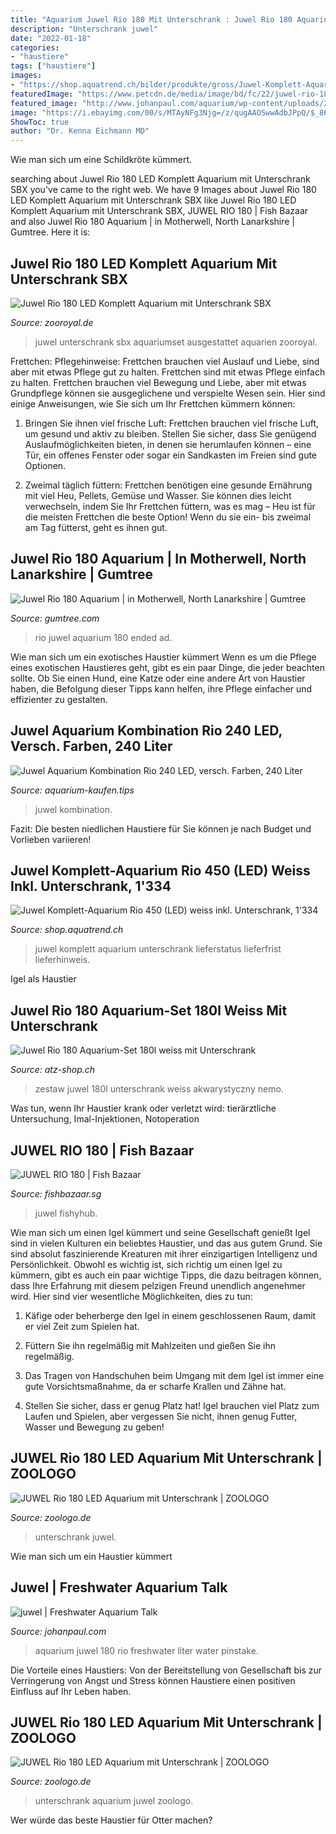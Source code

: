```yaml
---
title: "Aquarium Juwel Rio 180 Mit Unterschrank : Juwel Rio 180 Aquarium-set 180l Weiss Mit Unterschrank"
description: "Unterschrank juwel"
date: "2022-01-18"
categories:
- "haustiere"
tags: ["haustiere"]
images:
- "https://shop.aquatrend.ch/bilder/produkte/gross/Juwel-Komplett-Aquarium-Rio-450-LED-weiss-inkl-Unterschrank.jpg"
featuredImage: "https://www.petcdn.de/media/image/bd/fc/22/juwel-rio-180-led-aquarium-mit-unterschrank-4042124002320PWivIMO6PRoik_600x600@2x.jpg"
featured_image: "http://www.johanpaul.com/aquarium/wp-content/uploads/2010/10/DSC_1915-e1286115004719.jpg"
image: "https://i.ebayimg.com/00/s/MTAyNFg3Njg=/z/qugAAOSwwAdbJPpQ/$_86.JPG"
ShowToc: true
author: "Dr. Kenna Eichmann MD"
---
```



Wie man sich um eine Schildkröte kümmert.

	

		
searching about Juwel Rio 180 LED Komplett Aquarium mit Unterschrank SBX you've came to the right web. We have 9 Images about Juwel Rio 180 LED Komplett Aquarium mit Unterschrank SBX like Juwel Rio 180 LED Komplett Aquarium mit Unterschrank SBX, JUWEL RIO 180 | Fish Bazaar and also Juwel Rio 180 Aquarium | in Motherwell, North Lanarkshire | Gumtree. Here it is:
		
    
## Juwel Rio 180 LED Komplett Aquarium Mit Unterschrank SBX

<img loading=lazy src="http://zooroyal.de/media/image/rio-180.jpg" onerror="this.onerror=null;this.src='https://tse4.mm.bing.net/th?id=OIP.mBhHhT2BpmDtfK1bwVjSNAHaGP&amp;pid=15.1';" alt="Juwel Rio 180 LED Komplett Aquarium mit Unterschrank SBX">

_Source: zooroyal.de_

>juwel unterschrank sbx aquariumset ausgestattet aquarien zooroyal. 

	

Frettchen: Pflegehinweise: Frettchen brauchen viel Auslauf und Liebe, sind aber mit etwas Pflege gut zu halten.
Frettchen sind mit etwas Pflege einfach zu halten. Frettchen brauchen viel Bewegung und Liebe, aber mit etwas Grundpflege können sie ausgeglichene und verspielte Wesen sein. Hier sind einige Anweisungen, wie Sie sich um Ihr Frettchen kümmern können:
1. Bringen Sie ihnen viel frische Luft: Frettchen brauchen viel frische Luft, um gesund und aktiv zu bleiben. Stellen Sie sicher, dass Sie genügend Auslaufmöglichkeiten bieten, in denen sie herumlaufen können – eine Tür, ein offenes Fenster oder sogar ein Sandkasten im Freien sind gute Optionen.

2. Zweimal täglich füttern: Frettchen benötigen eine gesunde Ernährung mit viel Heu, Pellets, Gemüse und Wasser. Sie können dies leicht verwechseln, indem Sie Ihr Frettchen füttern, was es mag – Heu ist für die meisten Frettchen die beste Option! Wenn du sie ein- bis zweimal am Tag fütterst, geht es ihnen gut.

    
## Juwel Rio 180 Aquarium | In Motherwell, North Lanarkshire | Gumtree

<img loading=lazy src="https://i.ebayimg.com/00/s/MTAyNFg3Njg=/z/qugAAOSwwAdbJPpQ/$_86.JPG" onerror="this.onerror=null;this.src='https://tse2.mm.bing.net/th?id=OIP.jxaUjCdGe2ympwfcx7aHkAHaJ4&amp;pid=15.1';" alt="Juwel Rio 180 Aquarium | in Motherwell, North Lanarkshire | Gumtree">

_Source: gumtree.com_

>rio juwel aquarium 180 ended ad. 

	

Wie man sich um ein exotisches Haustier kümmert
Wenn es um die Pflege eines exotischen Haustieres geht, gibt es ein paar Dinge, die jeder beachten sollte. Ob Sie einen Hund, eine Katze oder eine andere Art von Haustier haben, die Befolgung dieser Tipps kann helfen, ihre Pflege einfacher und effizienter zu gestalten.

    
## Juwel Aquarium Kombination Rio 240 LED, Versch. Farben, 240 Liter

<img loading=lazy src="http://www.aquarium-kaufen.tips/wp-content/uploads/2017/09/15183_pla_juwel_rio240_hs_01_6.jpg" onerror="this.onerror=null;this.src='https://tse4.mm.bing.net/th?id=OIP.pggrCPAdfYLw0t2jagxSdAHaHa&amp;pid=15.1';" alt="Juwel Aquarium Kombination Rio 240 LED, versch. Farben, 240 Liter">

_Source: aquarium-kaufen.tips_

>juwel kombination. 

	

Fazit: Die besten niedlichen Haustiere für Sie können je nach Budget und Vorlieben variieren!

    
## Juwel Komplett-Aquarium Rio 450 (LED) Weiss Inkl. Unterschrank, 1&#039;334

<img loading=lazy src="https://shop.aquatrend.ch/bilder/produkte/gross/Juwel-Komplett-Aquarium-Rio-450-LED-weiss-inkl-Unterschrank.jpg" onerror="this.onerror=null;this.src='https://tse3.mm.bing.net/th?id=OIP.FMOP39P4bV9Scpk5TnzlFQHaHa&amp;pid=15.1';" alt="Juwel Komplett-Aquarium Rio 450 (LED) weiss inkl. Unterschrank, 1&#039;334">

_Source: shop.aquatrend.ch_

>juwel komplett aquarium unterschrank lieferstatus lieferfrist lieferhinweis. 

	

Igel als Haustier

    
## Juwel Rio 180 Aquarium-Set 180l Weiss Mit Unterschrank

<img loading=lazy src="https://www.atz-shop.ch/media/image/product/2514/lg/juwel-rio-180-aquarium-set-180l-weiss-mit-unterschrank-aquarium-komplettset-04450-50114.jpg" onerror="this.onerror=null;this.src='https://tse4.mm.bing.net/th?id=OIP.i3bxm5xhK7XmbrnlePaqIQHaIT&amp;pid=15.1';" alt="Juwel Rio 180 Aquarium-Set 180l weiss mit Unterschrank">

_Source: atz-shop.ch_

>zestaw juwel 180l unterschrank weiss akwarystyczny nemo. 

	

Was tun, wenn Ihr Haustier krank oder verletzt wird: tierärztliche Untersuchung, Imal-Injektionen, Notoperation

    
## JUWEL RIO 180 | Fish Bazaar

<img loading=lazy src="https://www.fishbazaar.sg/wp-content/uploads/2020/06/Juwel-Rio-180-Litre-Aquarium-Dark-Wood.jpg" onerror="this.onerror=null;this.src='https://tse3.mm.bing.net/th?id=OIP.U-s5U25BYl4WyF94_kx43AHaLH&amp;pid=15.1';" alt="JUWEL RIO 180 | Fish Bazaar">

_Source: fishbazaar.sg_

>juwel fishyhub. 

	

Wie man sich um einen Igel kümmert und seine Gesellschaft genießt
Igel sind in vielen Kulturen ein beliebtes Haustier, und das aus gutem Grund. Sie sind absolut faszinierende Kreaturen mit ihrer einzigartigen Intelligenz und Persönlichkeit. Obwohl es wichtig ist, sich richtig um einen Igel zu kümmern, gibt es auch ein paar wichtige Tipps, die dazu beitragen können, dass Ihre Erfahrung mit diesem pelzigen Freund unendlich angenehmer wird. Hier sind vier wesentliche Möglichkeiten, dies zu tun:
1) Käfige oder beherberge den Igel in einem geschlossenen Raum, damit er viel Zeit zum Spielen hat.

2) Füttern Sie ihn regelmäßig mit Mahlzeiten und gießen Sie ihn regelmäßig.

3) Das Tragen von Handschuhen beim Umgang mit dem Igel ist immer eine gute Vorsichtsmaßnahme, da er scharfe Krallen und Zähne hat.

4) Stellen Sie sicher, dass er genug Platz hat! Igel brauchen viel Platz zum Laufen und Spielen, aber vergessen Sie nicht, ihnen genug Futter, Wasser und Bewegung zu geben!

    
## JUWEL Rio 180 LED Aquarium Mit Unterschrank | ZOOLOGO

<img loading=lazy src="https://www.petcdn.de/media/image/b1/76/ab/juwel-rio-180-led-aquarium-mit-unterschrank-4042124002313.jpg" onerror="this.onerror=null;this.src='https://tse1.mm.bing.net/th?id=OIP.-ebkjWvDMqw2EWwdGCQzuQHaHa&amp;pid=15.1';" alt="JUWEL Rio 180 LED Aquarium mit Unterschrank | ZOOLOGO">

_Source: zoologo.de_

>unterschrank juwel. 

	

Wie man sich um ein Haustier kümmert

    
## Juwel | Freshwater Aquarium Talk

<img loading=lazy src="http://www.johanpaul.com/aquarium/wp-content/uploads/2010/10/DSC_1915-e1286115004719.jpg" onerror="this.onerror=null;this.src='https://tse1.mm.bing.net/th?id=OIP.cRm4JhzbzS9F-DvkH9FXrQHaLI&amp;pid=15.1';" alt="juwel | Freshwater Aquarium Talk">

_Source: johanpaul.com_

>aquarium juwel 180 rio freshwater liter water pinstake. 

	

Die Vorteile eines Haustiers: Von der Bereitstellung von Gesellschaft bis zur Verringerung von Angst und Stress können Haustiere einen positiven Einfluss auf Ihr Leben haben.

    
## JUWEL Rio 180 LED Aquarium Mit Unterschrank | ZOOLOGO

<img loading=lazy src="https://www.petcdn.de/media/image/bd/fc/22/juwel-rio-180-led-aquarium-mit-unterschrank-4042124002320PWivIMO6PRoik_600x600@2x.jpg" onerror="this.onerror=null;this.src='https://tse4.mm.bing.net/th?id=OIP.Qil6R9NCJF_nZ9-w0cyM1AHaHa&amp;pid=15.1';" alt="JUWEL Rio 180 LED Aquarium mit Unterschrank | ZOOLOGO">

_Source: zoologo.de_

>unterschrank aquarium juwel zoologo. 

	

Wer würde das beste Haustier für Otter machen?

